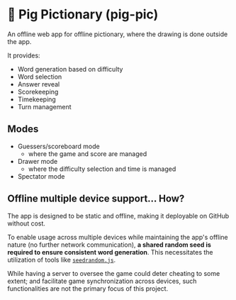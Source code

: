 # 🐷 Pig Pictionary (pig-pic)

<!-- Project name to be refined... -->

An offline web app for offline pictionary, where the drawing is done outside the app.

It provides:

- Word generation based on difficulty
- Word selection
- Answer reveal
- Scorekeeping
- Timekeeping
- Turn management

## Modes

- Guessers/scoreboard mode
  - where the game and score are managed
- Drawer mode
  - where the difficulty selection and time is managed
- Spectator mode

## Offline multiple device support... How?

The app is designed to be static and offline, making it deployable on GitHub without cost.

To enable usage across multiple devices while maintaining the app's offline nature (no further network communication), **a shared random seed is required to ensure consistent word generation**.
This necessitates the utilization of tools like [`seedrandom.js`](https://www.npmjs.com/package/seedrandom).

While having a server to oversee the game could deter cheating to some extent;
and facilitate game synchronization across devices,
such functionalities are not the primary focus of this project.
